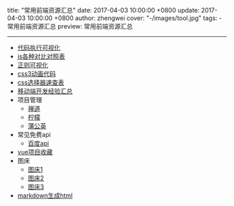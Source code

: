 title: "常用前端资源汇总"
date: 2017-04-03 10:00:00 +0800
update: 2017-04-03 10:00:00 +0800
author: zhengwei
cover: "-/images/tool.jpg"
tags:
    - 常用前端资源汇总
preview: 常用前端资源汇总

---
- [代码执行可视化](http://pythontutor.com/visualize.html)
- [js各种对比对照表](https://dorey.github.io/JavaScript-Equality-Table/)
- [正则可视化](https://regexper.com/)
- [css3动画代码](http://anicollection.github.io/#/)
- [css选择器速查表](https://kimblim.dk/css-tests/selectors/)
- [移动端开发经验汇总](https://github.com/doyoe/trip)
- 项目管理
    + [禅道](http://www.zentao.net/)
    + [柠檬](http://www.lemonpm.com)
    + [蒲公英](https://bug.pgyer.com/)
- 常见免费api
    + [百度api](http://apistore.baidu.com/)
- [vue项目收藏](https://madewithvuejs.com/)
- 图床
    + [图床1](http://jiantuku.com/#/uploads?scope=all)
    +  [图床2](http://mpic.lzhaofu.cn/) 
    + [图床3](http://www.tietuku.com/)
- [markdown生成html](https://github.com/i5ting/tocmd.gem)
